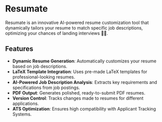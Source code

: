 # Resumate

Resumate is an innovative AI-powered resume customization tool that dynamically tailors your resume to match specific job descriptions, optimizing your chances of landing interviews 👍🏻.

## Features

- **Dynamic Resume Generation**: Automatically customizes your resume based on job descriptions.
- **LaTeX Template Integration**: Uses pre-made LaTeX templates for professional-looking resumes.
- **AI-Powered Job Description Analysis**: Extracts key requirements and specifications from job postings.
- **PDF Output**: Generates polished, ready-to-submit PDF resumes.
- **Version Control**: Tracks changes made to resumes for different applications.
- **ATS Optimization**: Ensures high compatibility with Applicant Tracking Systems.